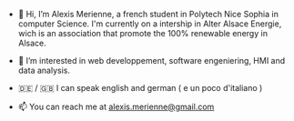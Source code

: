 - 👋 Hi, I’m Alexis Merienne, a french student in Polytech Nice Sophia in computer Science. 
I'm currently on a intership in Alter Alsace Energie, wich is an association that promote the 100% renewable energy in Alsace.

- 👀 I’m interested in web developpement, software engeniering, HMI and data analysis. 

- 🇩🇪 / 🇬🇧 I can speak english and german ( e un poco d'italiano )

- 📫 You can reach me at alexis.merienne@gmail.com

<!---
AlexisMerienne/AlexisMerienne is a ✨ special ✨ repository because its `README.md` (this file) appears on your GitHub profile.
You can click the Preview link to take a look at your changes.
--->
